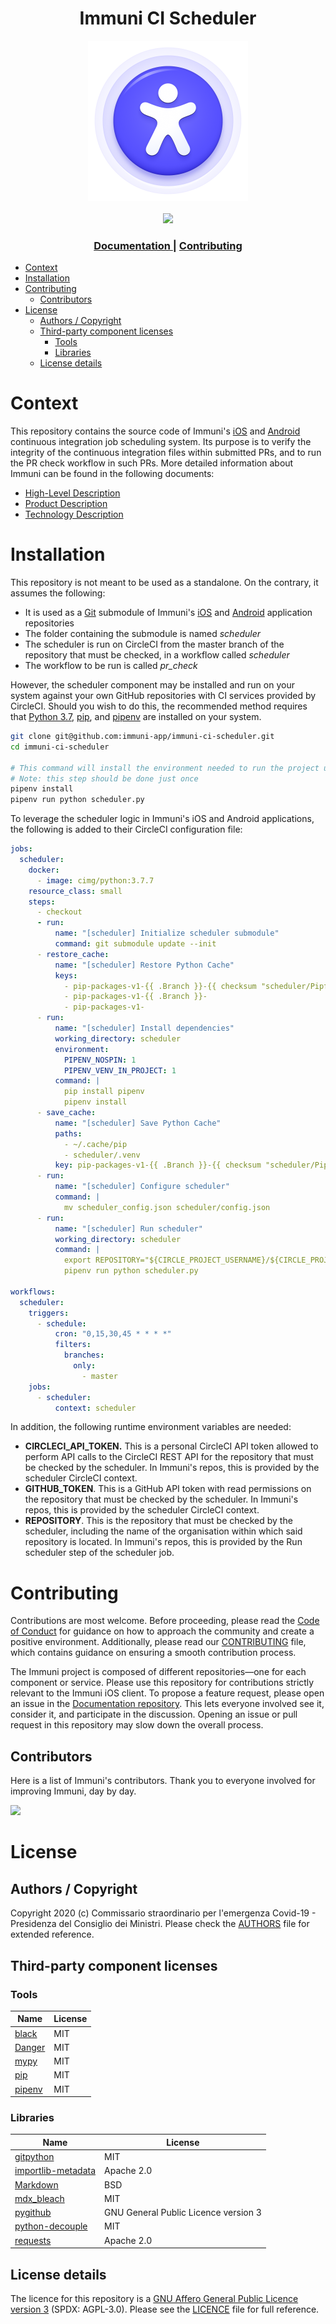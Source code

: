 <h1 align="center">Immuni CI Scheduler</h1>

<div align="center">
<img widht="256" height="256" src=".github/logo.png">
</div>

<br />

<div align="center">
    <!-- CoC -->
		<a href="CODE_OF_CONDUCT.md">
      <img src="https://img.shields.io/badge/Contributor%20Covenant-v2.0%20adopted-ff69b4.svg" />
    </a>
</div>

<div align="center">
  <h3>
    <a href="https://github.com/immuni-app/documentation">
      Documentation
    </a>
    <span> | </span>    
    <a href="CONTRIBUTING.md">
      Contributing
    </a>
  </h3>
</div>

- [Context](#context)
- [Installation](#installation)
- [Contributing](#contributing)
  - [Contributors](#contributors)
- [License](#license)
  - [Authors / Copyright](#authors--copyright)
  - [Third-party component licenses](#third-party-component-licenses)
    - [Tools](#tools)
    - [Libraries](#libraries)
  - [License details](#license-details)

# Context

This repository contains the source code of Immuni's [iOS](https://github.com/immuni-app/immuni-app-ios) and [Android](https://github.com/immuni-app/immuni-app-android) continuous integration job scheduling system. Its purpose is to verify the integrity of the continuous integration files within submitted PRs, and to run the PR check workflow in such PRs. More detailed information about Immuni can be found in the following documents:

- [High-Level Description](https://github.com/immuni-app/documentation)
- [Product Description](https://github.com/immuni-app/documentation/blob/master/Product%20Description.md)
- [Technology Description](https://github.com/immuni-app/documentation/blob/master/Technology%20Description.md)

# Installation

This repository is not meant to be used as a standalone. On the contrary, it assumes the following:

- It is used as a [Git](https://git-scm.com/) submodule of Immuni's [iOS](https://github.com/immuni-app/app-ios) and [Android](https://github.com/immuni-app/app-android) application repositories
- The folder containing the submodule is named *scheduler*
- The scheduler is run on CircleCI from the master branch of the repository that must be checked, in a workflow called *scheduler*
- The workflow to be run is called *pr\_check*

However, the scheduler component may be installed and run on your system against your own GitHub repositories with CI services provided by CircleCI. Should you wish to do this, the recommended method requires that [Python 3.7](https://www.python.org/downloads/release/python-370/), [pip](https://pypi.org/project/pip/), and [pipenv](https://pypi.org/project/pipenv/) are installed on your system.

```sh
git clone git@github.com:immuni-app/immuni-ci-scheduler.git
cd immuni-ci-scheduler

# This command will install the environment needed to run the project using pipenv.
# Note: this step should be done just once
pipenv install
pipenv run python scheduler.py
```

To leverage the scheduler logic in Immuni's iOS and Android applications, the following is added to their CircleCI configuration file:

```yaml
jobs:
  scheduler:
    docker:
      - image: cimg/python:3.7.7
    resource_class: small
    steps:
      - checkout
      - run:
          name: "[scheduler] Initialize scheduler submodule"
          command: git submodule update --init
      - restore_cache:
          name: "[scheduler] Restore Python Cache"
          keys:
            - pip-packages-v1-{{ .Branch }}-{{ checksum "scheduler/Pipfile.lock" }}
            - pip-packages-v1-{{ .Branch }}-
            - pip-packages-v1-
      - run:
          name: "[scheduler] Install dependencies"
          working_directory: scheduler
          environment:
            PIPENV_NOSPIN: 1
            PIPENV_VENV_IN_PROJECT: 1
          command: |
            pip install pipenv
            pipenv install
      - save_cache:
          name: "[scheduler] Save Python Cache"
          paths:
            - ~/.cache/pip
            - scheduler/.venv
          key: pip-packages-v1-{{ .Branch }}-{{ checksum "scheduler/Pipfile.lock" }}
      - run:
          name: "[scheduler] Configure scheduler"
          command: |
            mv scheduler_config.json scheduler/config.json
      - run:
          name: "[scheduler] Run scheduler"
          working_directory: scheduler
          command: |
            export REPOSITORY="${CIRCLE_PROJECT_USERNAME}/${CIRCLE_PROJECT_REPONAME}"
            pipenv run python scheduler.py

workflows:
  scheduler:
    triggers:
      - schedule:
          cron: "0,15,30,45 * * * *"
          filters:
            branches:
              only:
                - master
    jobs:
      - scheduler:
          context: scheduler
```

In addition, the following runtime environment variables are needed:

- **CIRCLECI\_API\_TOKEN.** This is a personal CircleCI API token allowed to perform API calls to the CircleCI REST API for the repository that must be checked by the scheduler. In Immuni's repos, this is provided by the scheduler CircleCI context.
- **GITHUB\_TOKEN**. This is a GitHub API token with read permissions on the repository that must be checked by the scheduler. In Immuni's repos, this is provided by the scheduler CircleCI context. 
- **REPOSITORY**. This is the repository that must be checked by the scheduler, including the name of the organisation within which said repository is located. In Immuni's repos, this is provided by the Run scheduler step of the scheduler job.

# Contributing

Contributions are most welcome. Before proceeding, please read the [Code of Conduct](CODE_OF_CONDUCT.md) for guidance on how to approach the community and create a positive environment. Additionally, please read our [CONTRIBUTING](CONTRIBUTING.md) file, which contains guidance on ensuring a smooth contribution process.

The Immuni project is composed of different repositories—one for each component or service. Please use this repository for contributions strictly relevant to the Immuni iOS client. To propose a feature request, please open an issue in the [Documentation repository](https://github.com/immuni-app/documentation). This lets everyone involved see it, consider it, and participate in the discussion. Opening an issue or pull request in this repository may slow down the overall process.

## Contributors

Here is a list of Immuni's contributors. Thank you to everyone involved for improving Immuni, day by day.

<a href="https://github.com/immuni-app/immuni-ci-scheduler/graphs/contributors">
  <img
  src="https://contributors-img.web.app/image?repo=immuni-app/immuni-ci-scheduler"
  />
</a>

# License

## Authors / Copyright

Copyright 2020 (c) Commissario straordinario per l'emergenza Covid-19 - Presidenza del Consiglio dei Ministri.
Please check the [AUTHORS](AUTHORS) file for extended reference.

## Third-party component licenses

### Tools

| Name                                          | License |
| ----------------------------------------------| ------- |
| [black](https://pypi.org/project/black/)      | MIT     |
| [Danger](https://github.com/danger/danger-js) | MIT     |
| [mypy](https://pypi.org/project/mypy/)        | MIT     |
| [pip](https://pypi.org/project/pip/)          | MIT     |
| [pipenv](https://pypi.org/project/pipenv/)    | MIT     |

### Libraries

| Name                                                               | License                              |
| ------------------------------------------------------------------ | ------------------------------------ |
| [gitpython](https://pypi.org/project/GitPython/)                   | MIT                                  |
| [importlib-metadata](https://pypi.org/project/importlib-metadata/) | Apache 2.0                           |
| [Markdown](https://pypi.org/project/Markdown/)                     | BSD                                  |
| [mdx_bleach](https://pypi.org/project/mdx_bleach/)                 | MIT                                  |
| [pygithub](https://pypi.org/project/PyGithub/)                     | GNU General Public Licence version 3 |
| [python-decouple](https://pypi.org/project/python-decouple/)       | MIT                                  |
| [requests](https://pypi.org/project/requests/)                     | Apache 2.0                           |

## License details

The licence for this repository is a [GNU Affero General Public Licence version 3](https://www.gnu.org/licenses/agpl-3.0.html) (SPDX: AGPL-3.0). Please see the [LICENCE](LICENSE) file for full reference.
